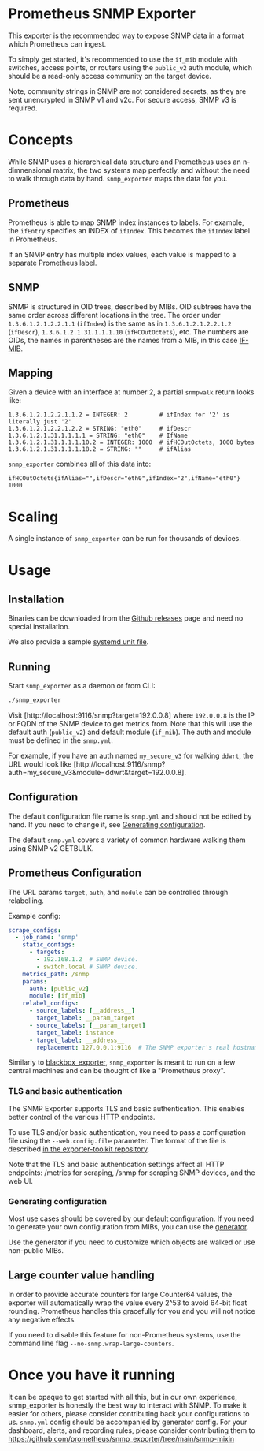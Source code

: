# Prometheus SNMP Exporter

This exporter is the recommended way to expose SNMP data in a format which
Prometheus can ingest.

To simply get started, it's recommended to use the `if_mib` module with
switches, access points, or routers using the `public_v2` auth module,
which should be a read-only access community on the target device.

Note, community strings in SNMP are not considered secrets, as they are sent
unencrypted in SNMP v1 and v2c. For secure access, SNMP v3 is required.

# Concepts

While SNMP uses a hierarchical data structure and Prometheus uses an
n-dimnensional matrix, the two systems map perfectly, and without the need
to walk through data by hand. `snmp_exporter` maps the data for you.

## Prometheus

Prometheus is able to map SNMP index instances to labels. For example, the `ifEntry` specifies an INDEX of  `ifIndex`. This becomes the `ifIndex` label in Prometheus.

If an SNMP entry has multiple index values, each value is mapped to a separate Prometheus label.

## SNMP

SNMP is structured in OID trees, described by MIBs. OID subtrees have the same
order across different locations in the tree. The order under
`1.3.6.1.2.1.2.2.1.1` (`ifIndex`) is the same as in `1.3.6.1.2.1.2.2.1.2`
(`ifDescr`), `1.3.6.1.2.1.31.1.1.1.10` (`ifHCOutOctets`), etc. The numbers are
OIDs, the names in parentheses are the names from a MIB, in this case
[IF-MIB](http://www.oidview.com/mibs/0/IF-MIB.html).

## Mapping

Given a device with an interface at number 2, a partial `snmpwalk` return looks
like:

```
1.3.6.1.2.1.2.2.1.1.2 = INTEGER: 2         # ifIndex for '2' is literally just '2'
1.3.6.1.2.1.2.2.1.2.2 = STRING: "eth0"     # ifDescr
1.3.6.1.2.1.31.1.1.1.1 = STRING: "eth0"    # IfName
1.3.6.1.2.1.31.1.1.1.10.2 = INTEGER: 1000  # ifHCOutOctets, 1000 bytes
1.3.6.1.2.1.31.1.1.1.18.2 = STRING: ""     # ifAlias
```

`snmp_exporter` combines all of this data into:

```
ifHCOutOctets{ifAlias="",ifDescr="eth0",ifIndex="2",ifName="eth0"} 1000
```

# Scaling

A single instance of `snmp_exporter` can be run for thousands of devices.

# Usage

## Installation

Binaries can be downloaded from the [Github
releases](https://github.com/prometheus/snmp_exporter/releases) page and need no
special installation.

We also provide a sample [systemd unit file](examples/systemd/snmp_exporter.service).

## Running

Start `snmp_exporter` as a daemon or from CLI:

```sh
./snmp_exporter
```

Visit [http://localhost:9116/snmp?target=192.0.0.8] where `192.0.0.8` is the IP or
FQDN of the SNMP device to get metrics from. Note that this will use the default auth (`public_v2`) and
default module (`if_mib`). The auth and module must be defined in the `snmp.yml`.

For example, if you have an auth named `my_secure_v3` for walking `ddwrt`, the URL would look like
[http://localhost:9116/snmp?auth=my_secure_v3&module=ddwrt&target=192.0.0.8].

## Configuration

The default configuration file name is `snmp.yml` and should not be edited
by hand. If you need to change it, see
[Generating configuration](#generating-configuration).

The default `snmp.yml` covers a variety of common hardware walking them
using SNMP v2 GETBULK.

## Prometheus Configuration

The URL params `target`, `auth`, and `module` can be controlled through relabelling.

Example config:
```YAML
scrape_configs:
  - job_name: 'snmp'
    static_configs:
      - targets:
        - 192.168.1.2  # SNMP device.
        - switch.local # SNMP device.
    metrics_path: /snmp
    params:
      auth: [public_v2]
      module: [if_mib]
    relabel_configs:
      - source_labels: [__address__]
        target_label: __param_target
      - source_labels: [__param_target]
        target_label: instance
      - target_label: __address__
        replacement: 127.0.0.1:9116  # The SNMP exporter's real hostname:port.
```

Similarly to [blackbox_exporter](https://github.com/prometheus/blackbox_exporter),
`snmp_exporter` is meant to run on a few central machines and can be thought of
like a "Prometheus proxy".

### TLS and basic authentication

The SNMP Exporter supports TLS and basic authentication. This enables better
control of the various HTTP endpoints.

To use TLS and/or basic authentication, you need to pass a configuration file
using the `--web.config.file` parameter. The format of the file is described
[in the exporter-toolkit repository](https://github.com/prometheus/exporter-toolkit/blob/master/docs/web-configuration.md).

Note that the TLS and basic authentication settings affect all HTTP endpoints:
/metrics for scraping, /snmp for scraping SNMP devices, and the web UI.

### Generating configuration

Most use cases should be covered by our [default configuration](snmp.yml).
If you need to generate your own configuration from MIBs, you can use the
[generator](generator/).

Use the generator if you need to customize which objects are walked or use
non-public MIBs.

## Large counter value handling

In order to provide accurate counters for large Counter64 values, the exporter
will automatically wrap the value every 2^53 to avoid 64-bit float rounding.
Prometheus handles this gracefully for you and you will not notice any negative
effects.

If you need to disable this feature for non-Prometheus systems, use the
command line flag `--no-snmp.wrap-large-counters`.

# Once you have it running

It can be opaque to get started with all this, but in our own experience,
snmp_exporter is honestly the best way to interact with SNMP. To make it
easier for others, please consider contributing back your configurations to
us.
`snmp.yml` config should be accompanied by generator config.
For your dashboard, alerts, and recording rules, please consider
contributing them to https://github.com/prometheus/snmp_exporter/tree/main/snmp-mixin
